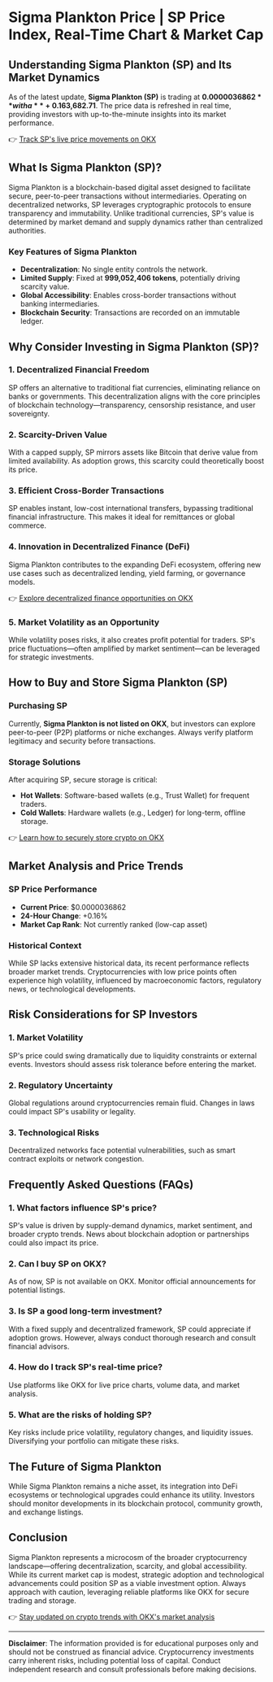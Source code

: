 # Sigma Plankton Price | SP Price Index, Real-Time Chart & Market Cap

## Understanding Sigma Plankton (SP) and Its Market Dynamics  

As of the latest update, **Sigma Plankton (SP)** is trading at **$0.0000036862** with a **+0.16% increase** over the past 24 hours. This decentralized cryptocurrency boasts a circulating supply of **999,052,406 SP**, matching its maximum supply, and a fully diluted market capitalization of **$3,682.71**. The price data is refreshed in real time, providing investors with up-to-the-minute insights into its market performance.  

👉 [Track SP's live price movements on OKX](https://bit.ly/okx-bonus)  

## What Is Sigma Plankton (SP)?  

Sigma Plankton is a blockchain-based digital asset designed to facilitate secure, peer-to-peer transactions without intermediaries. Operating on decentralized networks, SP leverages cryptographic protocols to ensure transparency and immutability. Unlike traditional currencies, SP's value is determined by market demand and supply dynamics rather than centralized authorities.  

### Key Features of Sigma Plankton  
- **Decentralization**: No single entity controls the network.  
- **Limited Supply**: Fixed at **999,052,406 tokens**, potentially driving scarcity value.  
- **Global Accessibility**: Enables cross-border transactions without banking intermediaries.  
- **Blockchain Security**: Transactions are recorded on an immutable ledger.  

## Why Consider Investing in Sigma Plankton (SP)?  

### 1. **Decentralized Financial Freedom**  
SP offers an alternative to traditional fiat currencies, eliminating reliance on banks or governments. This decentralization aligns with the core principles of blockchain technology—transparency, censorship resistance, and user sovereignty.  

### 2. **Scarcity-Driven Value**  
With a capped supply, SP mirrors assets like Bitcoin that derive value from limited availability. As adoption grows, this scarcity could theoretically boost its price.  

### 3. **Efficient Cross-Border Transactions**  
SP enables instant, low-cost international transfers, bypassing traditional financial infrastructure. This makes it ideal for remittances or global commerce.  

### 4. **Innovation in Decentralized Finance (DeFi)**  
Sigma Plankton contributes to the expanding DeFi ecosystem, offering new use cases such as decentralized lending, yield farming, or governance models.  

👉 [Explore decentralized finance opportunities on OKX](https://bit.ly/okx-bonus)  

### 5. **Market Volatility as an Opportunity**  
While volatility poses risks, it also creates profit potential for traders. SP's price fluctuations—often amplified by market sentiment—can be leveraged for strategic investments.  

## How to Buy and Store Sigma Plankton (SP)  

### Purchasing SP  
Currently, **Sigma Plankton is not listed on OKX**, but investors can explore peer-to-peer (P2P) platforms or niche exchanges. Always verify platform legitimacy and security before transactions.  

### Storage Solutions  
After acquiring SP, secure storage is critical:  
- **Hot Wallets**: Software-based wallets (e.g., Trust Wallet) for frequent traders.  
- **Cold Wallets**: Hardware wallets (e.g., Ledger) for long-term, offline storage.  

👉 [Learn how to securely store crypto on OKX](https://bit.ly/okx-bonus)  

## Market Analysis and Price Trends  

### SP Price Performance  
- **Current Price**: $0.0000036862  
- **24-Hour Change**: +0.16%  
- **Market Cap Rank**: Not currently ranked (low-cap asset)  

### Historical Context  
While SP lacks extensive historical data, its recent performance reflects broader market trends. Cryptocurrencies with low price points often experience high volatility, influenced by macroeconomic factors, regulatory news, or technological developments.  

## Risk Considerations for SP Investors  

### 1. **Market Volatility**  
SP's price could swing dramatically due to liquidity constraints or external events. Investors should assess risk tolerance before entering the market.  

### 2. **Regulatory Uncertainty**  
Global regulations around cryptocurrencies remain fluid. Changes in laws could impact SP's usability or legality.  

### 3. **Technological Risks**  
Decentralized networks face potential vulnerabilities, such as smart contract exploits or network congestion.  

## Frequently Asked Questions (FAQs)  

### 1. What factors influence SP's price?  
SP's value is driven by supply-demand dynamics, market sentiment, and broader crypto trends. News about blockchain adoption or partnerships could also impact its price.  

### 2. Can I buy SP on OKX?  
As of now, SP is not available on OKX. Monitor official announcements for potential listings.  

### 3. Is SP a good long-term investment?  
With a fixed supply and decentralized framework, SP could appreciate if adoption grows. However, always conduct thorough research and consult financial advisors.  

### 4. How do I track SP's real-time price?  
Use platforms like OKX for live price charts, volume data, and market analysis.  

### 5. What are the risks of holding SP?  
Key risks include price volatility, regulatory changes, and liquidity issues. Diversifying your portfolio can mitigate these risks.  

## The Future of Sigma Plankton  

While Sigma Plankton remains a niche asset, its integration into DeFi ecosystems or technological upgrades could enhance its utility. Investors should monitor developments in its blockchain protocol, community growth, and exchange listings.  

## Conclusion  

Sigma Plankton represents a microcosm of the broader cryptocurrency landscape—offering decentralization, scarcity, and global accessibility. While its current market cap is modest, strategic adoption and technological advancements could position SP as a viable investment option. Always approach with caution, leveraging reliable platforms like OKX for secure trading and storage.  

👉 [Stay updated on crypto trends with OKX's market analysis](https://bit.ly/okx-bonus)  

---  
**Disclaimer**: The information provided is for educational purposes only and should not be construed as financial advice. Cryptocurrency investments carry inherent risks, including potential loss of capital. Conduct independent research and consult professionals before making decisions.